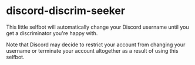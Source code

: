 # discord-discrim-seeker
This little selfbot will automatically change your Discord username until you get a discriminator you're happy with.

Note that Discord may decide to restrict your account from changing your username or terminate your account altogether as a result of using this selfbot.
